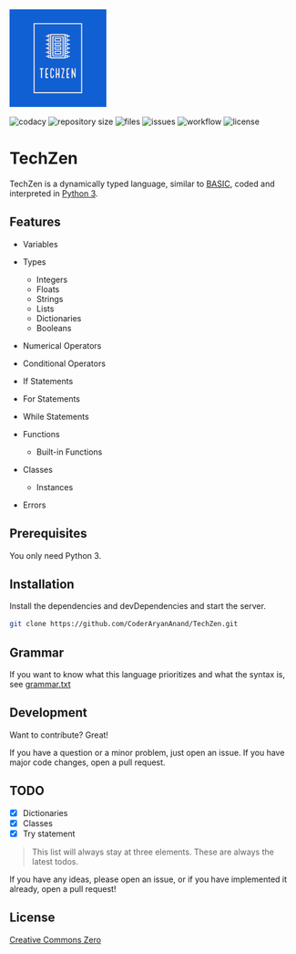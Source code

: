 <img alt="TechZen Logo" height="171" src="./images_for_github/TechZenLogo.png" title="TechZen Logo"/>

![codacy](https://img.shields.io/codacy/grade/f87f19a6d07146f2b6a37c0a284af5b4)
![repository size](https://img.shields.io/github/repo-size/CoderAryanAnand/TechZen)
![files](https://img.shields.io/github/directory-file-count/CoderAryanAnand/TechZen)
![issues](https://img.shields.io/github/issues/CoderAryanAnand/TechZen)
![workflow](https://github.com/CoderAryanAnand/TechZen/actions/workflows/unittests.yml/badge.svg)
![license](https://img.shields.io/github/license/CoderAryanAnand/TechZen)

# TechZen
TechZen is a dynamically typed language, similar to [BASIC](https://en.wikipedia.org/wiki/BASIC), coded and interpreted in [Python 3](https://www.python.org).

## Features

- Variables

- Types
    - Integers
    - Floats
    - Strings
    - Lists
    - Dictionaries
    - Booleans

- Numerical Operators

- Conditional Operators

- If Statements

- For Statements

- While Statements

- Functions
    - Built-in Functions

- Classes
    - Instances

- Errors

## Prerequisites

You only need Python 3.

## Installation

Install the dependencies and devDependencies and start the server.

```sh
git clone https://github.com/CoderAryanAnand/TechZen.git
```

## Grammar
If you want to know what this language prioritizes and what the syntax is, see [grammar.txt](grammar.txt)

## Development

Want to contribute? Great!

If you have a question or a minor problem, just open an issue. If you have major code changes, open a pull request.

## TODO

- [x] Dictionaries
- [x] Classes
- [x] Try statement

>This list will always stay at three elements. These are always the latest todos.

If you have any ideas, please open an issue, or if you have implemented it already, open a pull request!

## License

[Creative Commons Zero](https://creativecommons.org/publicdomain/zero/1.0/)
